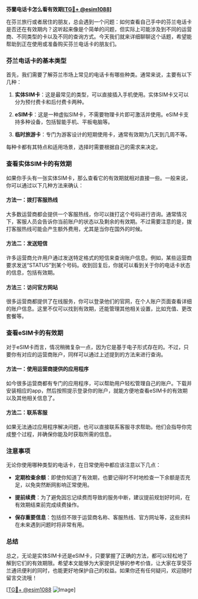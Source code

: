 **芬蘭电话卡怎么看有效期[[TG💪+ @esim1088](https://t.me/s/esim1088)]**

在芬兰旅行或者居住的朋友，总会遇到一个问题：如何查看自己手中的芬兰电话卡是否还在有效期内？这听起来像是个简单的问题，但实际上可能涉及到不同的运营商、不同类型的卡以及不同的查询方式。今天我们就来详细聊聊这个话题，希望能帮助到正在使用或准备购买芬兰电话卡的朋友们。

### 芬兰电话卡的基本类型

首先，我们需要了解芬兰市场上常见的电话卡有哪些种类。通常来说，主要有以下几种：

1. **实体SIM卡**：这是最常见的类型，可以直接插入手机使用。实体SIM卡又可以分为预付费卡和后付费卡两种。
   
2. **eSIM卡**：这是一种虚拟SIM卡，不需要物理卡片即可激活并使用。eSIM卡支持多种设备，包括智能手机、平板电脑等。

3. **临时旅游卡**：专门为游客设计的短期使用卡，通常有效期为几天到几周不等。

每种卡都有其特点和适用场景，选择时需要根据自己的需求来决定。

### 查看实体SIM卡的有效期

如果你手头有一张实体SIM卡，那么查看它的有效期就相对直接一些。一般来说，你可以通过以下几种方法来确认：

#### 方法一：拨打客服热线
大多数运营商都会提供一个客服热线，你可以拨打这个号码进行咨询。通常情况下，客服人员会告诉你当前账户的状态以及剩余的有效期。不过需要注意的是，拨打客服热线可能会产生额外费用，尤其是当你在国外的时候。

#### 方法二：发送短信
许多运营商允许用户通过发送特定格式的短信来查询账户信息。例如，某些运营商要求发送“STATUS”到某个号码。收到回复后，你就可以看到关于你的电话卡状态的信息，包括有效期。

#### 方法三：访问官方网站
很多运营商都提供了在线服务，你可以登录他们的官网，在个人账户页面查看详细的账户信息。这里不仅可以找到有效期，还能管理其他相关设置，比如充值、更改套餐等。

### 查看eSIM卡的有效期

对于eSIM卡而言，情况稍微复杂一点，因为它是基于电子形式存在的。不过，只要你有对应的运营商账户，同样可以通过上述提到的方法来进行查询。

#### 方法一：使用运营商提供的应用程序
如今很多运营商都有专门的应用程序，可以帮助用户轻松管理自己的账户。下载并安装相应的app，然后按照提示登录你的账户，就能方便地查看eSIM卡的有效期以及其他相关信息了。

#### 方法二：联系客服
如果无法通过应用程序解决问题，也可以直接联系客服寻求帮助。他们会指导你完成整个过程，并确保你能及时获取所需的信息。

### 注意事项

无论你使用哪种类型的电话卡，在日常使用中都应该注意以下几点：

- **定期检查余额**：即使你知道了有效期，也要记得时不时地检查一下余额是否充足，以免突然断网影响正常使用。
  
- **提前续费**：为了避免因忘记续费而导致的服务中断，建议提前规划好时间，在有效期结束前完成续费操作。

- **保存重要信息**：包括但不限于运营商名称、客服热线、官方网址等，这些资料在未来遇到问题时将非常有用。

### 总结

总之，无论是实体SIM卡还是eSIM卡，只要掌握了正确的方法，都可以轻松地了解到它们的有效期限。希望本文能够为大家提供足够的参考价值，让大家在享受芬兰通讯便利的同时，也能更好地保护自己的权益。如果你还有任何疑问，欢迎随时留言交流哦！

[[TG💪+ @esim1088](https://t.me/s/esim1088) ![Image](https://i.postimg.cc/4NQfJmqS/Snipaste-2025-05-13-00-14-12.png)]